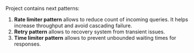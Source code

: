 Project contains next patterns:
1. **Rate limiter pattern** allows to reduce count of incoming queries.
It helps increase throughput and avoid cascading failure.
2. **Retry pattern**  allows to recovery system from transient issues.
3. **Time limiter pattern**  allows to prevent unbounded waiting times for responses.